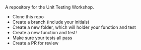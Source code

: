 A repository for the Unit Testing Workshop.

- Clone this repo
- Create a branch (include your initials)
- Create a new folder, which will holder your function and test
- Create a new function and test!
- Make sure your tests all pass
- Create a PR for review 